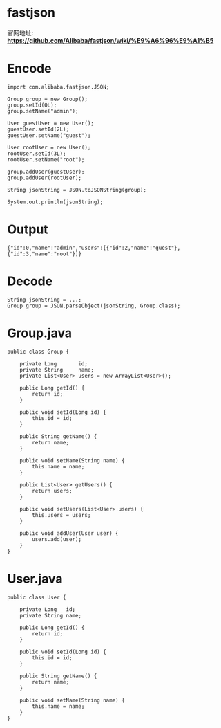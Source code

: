 # fastjson

官网地址: **https://github.com/Alibaba/fastjson/wiki/%E9%A6%96%E9%A1%B5**





# Encode

    import com.alibaba.fastjson.JSON;

    Group group = new Group();
    group.setId(0L);
    group.setName("admin");

    User guestUser = new User();
    guestUser.setId(2L);
    guestUser.setName("guest");

    User rootUser = new User();
    rootUser.setId(3L);
    rootUser.setName("root");

    group.addUser(guestUser);
    group.addUser(rootUser);

    String jsonString = JSON.toJSONString(group);

    System.out.println(jsonString);

# Output
    {"id":0,"name":"admin","users":[{"id":2,"name":"guest"},{"id":3,"name":"root"}]}

# Decode
    String jsonString = ...;
    Group group = JSON.parseObject(jsonString, Group.class);

# Group.java
	public class Group {
	
	    private Long       id;
	    private String     name;
	    private List<User> users = new ArrayList<User>();
	
	    public Long getId() {
	        return id;
	    }
	
	    public void setId(Long id) {
	        this.id = id;
	    }
	
	    public String getName() {
	        return name;
	    }
	
	    public void setName(String name) {
	        this.name = name;
	    }
	
	    public List<User> getUsers() {
	        return users;
	    }
	
	    public void setUsers(List<User> users) {
	        this.users = users;
	    }

	    public void addUser(User user) {
	        users.add(user);
	    }
	}

# User.java
	public class User {
	
	    private Long   id;
	    private String name;
	
	    public Long getId() {
	        return id;
	    }
	
	    public void setId(Long id) {
	        this.id = id;
	    }
	
	    public String getName() {
	        return name;
	    }
	
	    public void setName(String name) {
	        this.name = name;
	    }
	}